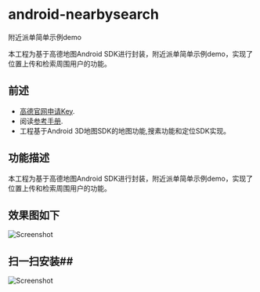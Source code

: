 # android-nearbysearch
附近派单简单示例demo

本工程为基于高德地图Android SDK进行封装，附近派单简单示例demo，实现了位置上传和检索周围用户的功能。
## 前述 ##
- [高德官网申请Key](http://lbs.amap.com/dev/#/).
- 阅读[参考手册](http://a.amap.com/lbs/static/unzip/Android_Map_Doc/index.html).
- 工程基于Android 3D地图SDK的地图功能,搜素功能和定位SDK实现。
## 功能描述 ##
本工程为基于高德地图Android SDK进行封装，附近派单简单示例demo，实现了位置上传和检索周围用户的功能。

## 效果图如下 ##

![Screenshot](https://raw.githubusercontent.com/amap-demo/android-nearbysearch/master/resource/screenshot.png)
             
## 扫一扫安装##
![Screenshot]( https://raw.githubusercontent.com/amap-demo/android-nearbysearch/master/resource/download.png)  
